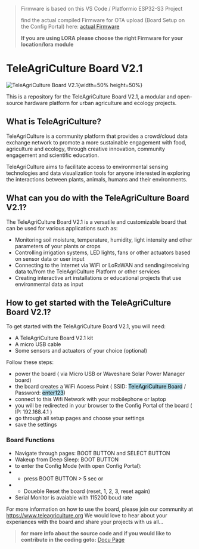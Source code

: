 >Firmware is based on this VS Code / Platformio ESP32-S3 Project
>
>find the actual compiled Firmware for OTA upload (Board Setup on the Config Portal) here:
>[actual Firmware](https://gitlab.com/teleagriculture/community/-/tree/main/teleAgriCulture%20Board%20V2.1/Firmware)
>
>**If you are using LORA please choose the right Firmware for your location/lora module**

# TeleAgriCulture Board V2.1

![TeleAgriCulture Board V2.1](https://gitlab.com/teleagriculture/community/-/raw/main/teleAgriCulture%20Board%20V2.1/Docu/pictures/tac_board_V2_1_02.JPG){width=50% height=50%}

This is a repository for the TeleAgriCulture Board V2.1, a modular and open-source hardware platform for urban agriculture and ecology projects.

## What is TeleAgriCulture?

TeleAgriCulture is a community platform that provides a crowd/cloud data exchange network to promote a more sustainable engagement with food, agriculture and ecology, through creative innovation, community engagement and scientific education.

TeleAgriCulture aims to facilitate access to environmental sensing technologies and data visualization tools for anyone interested in exploring the interactions between plants, animals, humans and their environments.

## What can you do with the TeleAgriCulture Board V2.1?

The TeleAgriCulture Board V2.1 is a versatile and customizable board that can be used for various applications such as:

- Monitoring soil moisture, temperature, humidity, light intensity and other parameters of your plants or crops
- Controlling irrigation systems, LED lights, fans or other actuators based on sensor data or user input
- Connecting to the Internet via WiFi or LoRaWAN and sending/receiving data to/from the TeleAgriCulture Platform or other services
- Creating interactive art installations or educational projects that use environmental data as input

## How to get started with the TeleAgriCulture Board V2.1?

To get started with the TeleAgriCulture Board V2.1, you will need:

- A TeleAgriCulture Board V2.1 kit
- A micro USB cable
- Some sensors and actuators of your choice (optional)

Follow these steps:

- power the board ( via Micro USB or Waveshare Solar Power Manager board)
- the board creates a WiFi Access Point ( SSID: <mark style="background-color: lightblue">TeleAgriCulture Board</mark> / Password: <mark style="background-color: lightblue">enter123</mark>)
- connect to this Wifi Network with your mobilephone or laptop
- you will be redirected in your browser to the Config Portal of the board ( IP: 192.168.4.1 )
- go through all setup pages and choose your settings
- save the settings

### Board Functions

- Navigate through pages: BOOT BUTTON and SELECT BUTTON
- Wakeup from Deep Sleep: BOOT BUTTON
- to enter the Config Mode (with open Config Portal):
- - press BOOT BUTTON > 5 sec or 
- - Doueble Reset the board (reset, 1, 2, 3, reset again)
- Serial Monitor is avaiable with 115200 boud rate

For more information on how to use the board, please join our community at https://www.teleagriculture.org
We would love to hear about your experiances with the board and share your projects with us all...

>**for more info about the source code and if you would like to contribute in the coding goto:**  [Docu Page](https://gitlab.com/teleagriculture/community/-/tree/main/teleAgriCulture%20Board%20V2.1/Docu)
